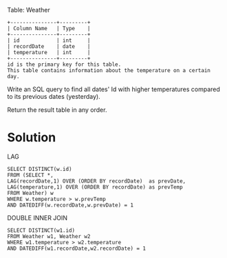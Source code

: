 Table: Weather

```
+---------------+---------+
| Column Name   | Type    |
+---------------+---------+
| id            | int     |
| recordDate    | date    |
| temperature   | int     |
+---------------+---------+
id is the primary key for this table.
This table contains information about the temperature on a certain day.
```

Write an SQL query to find all dates' Id with higher temperatures compared to its previous dates (yesterday).

Return the result table in any order.

# Solution

LAG

```
SELECT DISTINCT(w.id)
FROM (SELECT *,
LAG(recordDate,1) OVER (ORDER BY recordDate)  as prevDate,
LAG(temperature,1) OVER (ORDER BY recordDate) as prevTemp
FROM Weather) w
WHERE w.temperature > w.prevTemp
AND DATEDIFF(w.recordDate,w.prevDate) = 1
```

DOUBLE INNER JOIN

```
SELECT DISTINCT(w1.id)
FROM Weather w1, Weather w2
WHERE w1.temperature > w2.temperature
AND DATEDIFF(w1.recordDate,w2.recordDate) = 1
```
